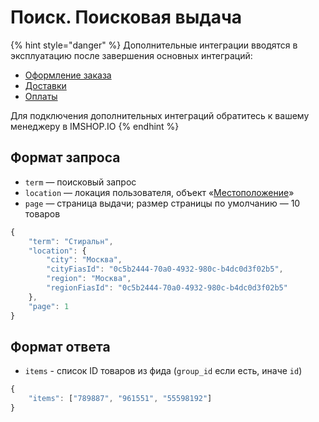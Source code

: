 # Поиск. Поисковая выдача

{% hint style="danger" %}
Дополнительные интеграции вводятся в эксплуатацию после завершения основных интеграций:

* [Оформление заказа](../oformlenie-zakaza.-dostavki-oplaty/order.md)
* [Доставки](../oformlenie-zakaza.-dostavki-oplaty/deliveries.md)
* [Оплаты](../oformlenie-zakaza.-dostavki-oplaty/payments.md)

Для подключения дополнительных интеграций обратитесь к вашему менеджеру в IMSHOP.IO
{% endhint %}

## Формат запроса

* `term` — поисковый запрос
* `location` — локация пользователя, объект «[Местоположение](../obekt-mestopolozhenie.md)»
* `page` — страница выдачи; размер страницы по умолчанию — 10 товаров

```javascript
{
    "term": "Стиральн",
    "location": {
        "city": "Москва",
        "cityFiasId": "0c5b2444-70a0-4932-980c-b4dc0d3f02b5",
        "region": "Москва",
        "regionFiasId": "0c5b2444-70a0-4932-980c-b4dc0d3f02b5"
    },
    "page": 1
}
```

## Формат ответа

* `items` - список ID товаров из фида \(`group_id` если есть, иначе `id`\)

```javascript
{
    "items": ["789887", "961551", "55598192"]
}
```

